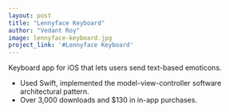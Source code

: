 ```yaml
---
layout: post
title: "Lennyface Keyboard"
author: "Vedant Roy"
image: lennyface-keyboard.jpg
project_link: '#Lennyface Keyboard'
---
```

Keyboard app for iOS that lets users send text-based emoticons.
* Used Swift, implemented the model-view-controller software architectural pattern.
* Over 3,000 downloads and $130 in in-app purchases.
